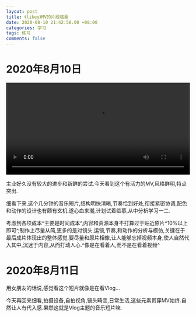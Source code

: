 ```yaml
---
layout: post
title: 《likey》MV的片段临摹
date: 2020-08-10 21:42:58.00 +08:00
categories: 学习
tags: 练习
comments: false
---
```


# 2020年8月10日

<video src="{{ site.video }}qq音乐-Likey-scale.mp4" width="100%" controls="controls" autoplay="autoplay"></video>

主业好久没有较大的进步和新鲜的尝试.今天看到这个有活力的MV,风格鲜明,特点突出.

细看下来,这个几分钟的音乐短片,结构明快清晰,节奏恰到好处,衔接紧密协调,配色和动作的设计也有颇有玄机.遂心血来潮,计划试着临摹,从中分析学习一二.

考虑到各项成本^主要是时间成本^,内容和资源本身不打算过于贴近原片^10%以上即可^,制作上尽量从简,更多的是对镜头,运镜,节奏,和动作的分析与模仿,关键在于最后成片体现出的整体感觉,要尽量和原片相像,让人能够忘掉视频本身,使人自然代入其中,沉迷于内容,从而打动人心.^像是在看着人,而不是在看着视频^

# 2020年8月11日

用女朋友的话说,感觉看这个短片就像是在看Vlog...

今天再回来细看,拍摄设备,自拍视角,镜头畸变,日常生活,这些元素贯穿MV始终.自然让人有代入感.果然这就是Vlog主题的音乐短片嘛.

